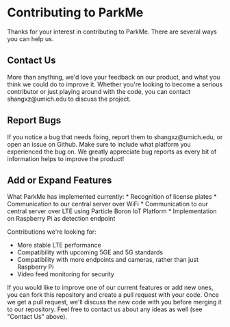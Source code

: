 # Contributing to ParkMe #
Thanks for your interest in contributing to ParkMe. There are several ways you can help us.

<h2> Contact Us </h2>
More than anything, we'd love your feedback on our product, and what you think we could do to improve it. Whether you're looking to become a serious contributor or just playing around with the code, you can contact shangxz@umich.edu to discuss the project.

<h2> Report Bugs </h2>
If you notice a bug that needs fixing, report them to shangxz@umich.edu, or open an issue on Github. Make sure to include what platform you experienced the bug on. We greatly appreciate bug reports as every bit of information helps to improve the product!

<h2> Add or Expand Features </h2>
What ParkMe has implemented currently:
* Recognition of license plates
* Communication to our central server over WiFi
* Communication to our central server over LTE using Particle Boron IoT Platform
* Implementation on Raspberry Pi as detection endpoint

Contributions we're looking for:
* More stable LTE performance
* Compatibility with upcoming 5GE and 5G standards
* Compatibility with more endpoints and cameras, rather than just Raspberry Pi
* Video feed monitoring for security

If you would like to improve one of our current features or add new ones, you can fork this repository and create a pull request with your code. Once we get a pull request, we'll discuss the new code with you before merging it to our repository. Feel free to contact us about any ideas as well (see "Contact Us" above).
